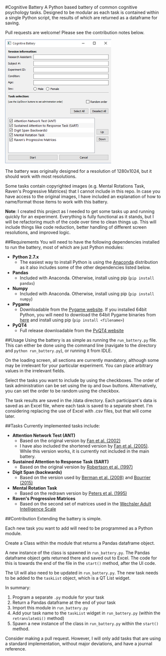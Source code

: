 #Cognitive Battery
A Python based battery of common cognitive psychology tasks. Designed to be modular as each task is contained within a single Python script, the results of which are returned as a dataframe for saving.

Pull requests are welcome! Please see the contribution notes below.

![Battery loading screen](/images/load_screen.png)

The battery was originally designed for a resolution of 1280x1024, but it should work with most resolutions.

Some tasks contain copyrighted images (e.g. Mental Rotations Task, Raven's Progressive Matrices) that I cannot include in this repo. In case you have access to the original images, I have included an explanation of how to name/format those items to work with this battery.

**Note**: I created this project as I needed to get some tasks up and running quickly for an experiment. Everything is fully functional as it stands, but I will be refactoring much of the code over time to clean things up. This will include things like code reduction, better handling of different screen resolutions, and improved logic.

##Requirements
You will need to have the following dependencies installed to run the battery, most of which are just Python modules:

* **Python 2.7.x**
  - The easiest way to install Python is using the [Anaconda](https://www.continuum.io/downloads) distribution as it also includes some of the other dependencies listed below.
* **Pandas**
  - Included with Anaconda. Otherwise, install using pip (`pip install pandas`)
* **Numpy**
  - Included with Anaconda. Otherwise, install using pip (`pip install numpy`)
* **Pygame**
  - Downloadable from the [Pygame website](http://www.pygame.org/download.shtml). If you installed 64bit Python, you will need to download the 64bit Pygame binaries from [here](http://www.lfd.uci.edu/~gohlke/pythonlibs/#pygame) and install using pip (`pip install <filename>`)
* **PyQT4**
  - Full release downloadable from the [PyQT4 website](https://www.riverbankcomputing.com/software/pyqt/download)

##Usage
Using the battery is as simple as running the `run_battery.py` file. This can either be done using the command line (navigate to the directory and `python run_battery.py`), or running it from IDLE.

On the loading screen, all sections are currently mandatory, although some may be irrelevant for your particular experiment. You can place arbitrary values in the irrelevant fields.

Select the tasks you want to include by using the checkboxes. The order of task administration can be set using the `Up` and `Down` buttons. Alternatively, you can set the order to be random using the checkbox.

The task results are saved in the /data directory. Each participant's data is saved as an Excel file, where each task is saved to a separate sheet. I'm considering replacing the use of Excel with .csv files, but that will come later.

##Tasks
Currently implemented tasks include:

* **Attention Network Test (ANT)**
  - Based on the original version by [Fan et al. (2002)](http://www.mitpressjournals.org/doi/abs/10.1162/089892902317361886#.VlEwI9irSHs)
  - I have also included the shortened version by [Fan et al. (2005)](http://www.sciencedirect.com/science/article/pii/S1053811905000984). While this version works, it is currently not included in the main battery.
* **Sustained Attention to Response Task (SART)**
  - Based on the original version by [Robertson et al. (1997)](http://www.sciencedirect.com/science/article/pii/S0028393297000158)
* **Digit Span (backwards)**
  - Based on the version used by [Berman et al. (2008)](http://pss.sagepub.com/content/19/12/1207) and [Bourrier (2015)](https://open.library.ubc.ca/cIRcle/collections/ubctheses/24/items/1.0166677)
* **Mental Rotation Task**
  - Based on the redrawn version by [Peters et al. (1995)](http://www.ncbi.nlm.nih.gov/pubmed/7546667)
* **Raven's Progressive Matrices**
  - Based on the second set of matrices used in the [Wechsler Adult Intelligence Scale](https://en.wikipedia.org/wiki/Wechsler_Adult_Intelligence_Scale#WAIS-IV)

##Contribution
Extending the battery is simple.

Each new task you want to add will need to be programmed as a Python module.

Create a Class within the module that returns a Pandas dataframe object.

A new instance of the class is spawned in `run_battery.py`. The Pandas dataframe object gets returned there and saved out to Excel. The code for this is towards the end of the file in the `start()` method, after the UI code.

The UI will also need to be updated in `run_battery.py`. The new task needs to be added to the `taskList` object, which is a QT List widget.

In summary:

1. Program a separate `.py` module for your task
2. Return a Pandas dataframe at the end of your task
3. Import this module in `run_battery.py`
4. Add your task name to the `taskList` widget in `run_battery.py` (within the `retranslateUi()` method)
5. Spawn a new instance of the class in `run_battery.py` within the `start()` method.

Consider making a pull request. However, I will only add tasks that are using a standard implementation, without major deviations, and have a journal reference.
